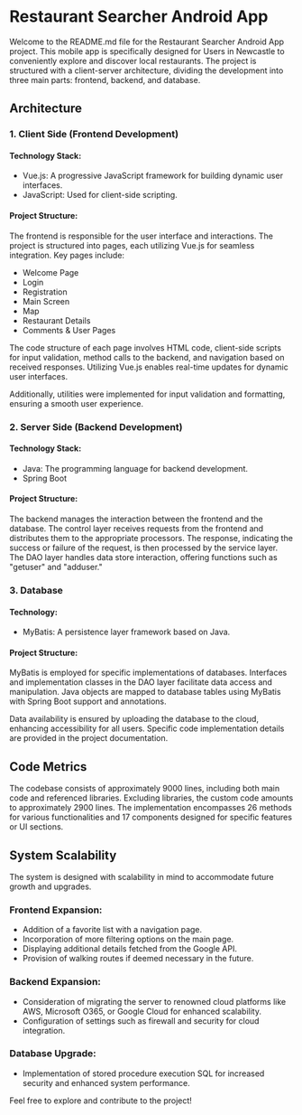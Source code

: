 # Restaurant Searcher Android App

Welcome to the README.md file for the Restaurant Searcher Android App project. This mobile app is specifically designed for Users in Newcastle to conveniently explore and discover local restaurants. The project is structured with a client-server architecture, dividing the development into three main parts: frontend, backend, and database.

## Architecture

### 1. Client Side (Frontend Development)

#### Technology Stack:
- Vue.js: A progressive JavaScript framework for building dynamic user interfaces.
- JavaScript: Used for client-side scripting.

#### Project Structure:
The frontend is responsible for the user interface and interactions. The project is structured into pages, each utilizing Vue.js for seamless integration. Key pages include:
- Welcome Page
- Login
- Registration
- Main Screen
- Map
- Restaurant Details
- Comments & User Pages

The code structure of each page involves HTML code, client-side scripts for input validation, method calls to the backend, and navigation based on received responses. Utilizing Vue.js enables real-time updates for dynamic user interfaces.

Additionally, utilities were implemented for input validation and formatting, ensuring a smooth user experience.

### 2. Server Side (Backend Development)

#### Technology Stack:
- Java: The programming language for backend development.
- Spring Boot

#### Project Structure:
The backend manages the interaction between the frontend and the database. The control layer receives requests from the frontend and distributes them to the appropriate processors. The response, indicating the success or failure of the request, is then processed by the service layer. The DAO layer handles data store interaction, offering functions such as "getuser" and "adduser."

### 3. Database

#### Technology:
- MyBatis: A persistence layer framework based on Java.

#### Project Structure:
MyBatis is employed for specific implementations of databases. Interfaces and implementation classes in the DAO layer facilitate data access and manipulation. Java objects are mapped to database tables using MyBatis with Spring Boot support and annotations.

Data availability is ensured by uploading the database to the cloud, enhancing accessibility for all users. Specific code implementation details are provided in the project documentation.

## Code Metrics

The codebase consists of approximately 9000 lines, including both main code and referenced libraries. Excluding libraries, the custom code amounts to approximately 2900 lines. The implementation encompasses 26 methods for various functionalities and 17 components designed for specific features or UI sections.

## System Scalability

The system is designed with scalability in mind to accommodate future growth and upgrades.

### Frontend Expansion:
- Addition of a favorite list with a navigation page.
- Incorporation of more filtering options on the main page.
- Displaying additional details fetched from the Google API.
- Provision of walking routes if deemed necessary in the future.

### Backend Expansion:
- Consideration of migrating the server to renowned cloud platforms like AWS, Microsoft O365, or Google Cloud for enhanced scalability.
- Configuration of settings such as firewall and security for cloud integration.

### Database Upgrade:
- Implementation of stored procedure execution SQL for increased security and enhanced system performance.

Feel free to explore and contribute to the project!
